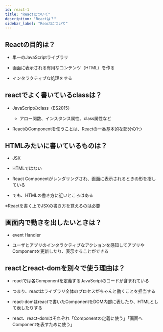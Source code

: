 ```yaml
---
id: react-1
title: "Reactについて"
description: "Reactは？"
sidebar_label: "Reactについて"
---
```


## Reactの目的は？
- 単一のJavaScriptライブラリ

- 画面に表示される有用なコンテンツ（HTML）を作る

- インタラクティブな処理をする

## reactでよく書いているclassは？
- JavaScriptのclass（ES2015）

  - アロー関数、インスタンス属性、class属性など

- ReactのComponentを使うことは、Reactの一番基本的な部分の1つ

## HTMLみたいに書いているものは？
- JSX

- HTMLではない

- React Componentがレンダリングされ、画面に表示されるときの形を指している

- でも、HTMLの書き方に近いところはある

※Reactを書く上でJSXの書き方を覚えるのは必要

## 画面内で動きを出したいときは？
- event Handler

- ユーザとアプリのインタラクティブなアクションを感知してアプリやComponentを更新したり、表示することができる

## reactとreact-domを別々で使う理由は？
- reactでは各Componentを定義するJavaScriptのコードが含まれている

- つまり、reactはライブラリ全体のプロセスがちゃんと動くことを担当する

- react-domはreactで書いたComponentをDOM内部に表したり、HTMLとして表したりする

- react、react-domはそれぞれ「Componentの定義に使う」「画面へComponentを表すために使う」
